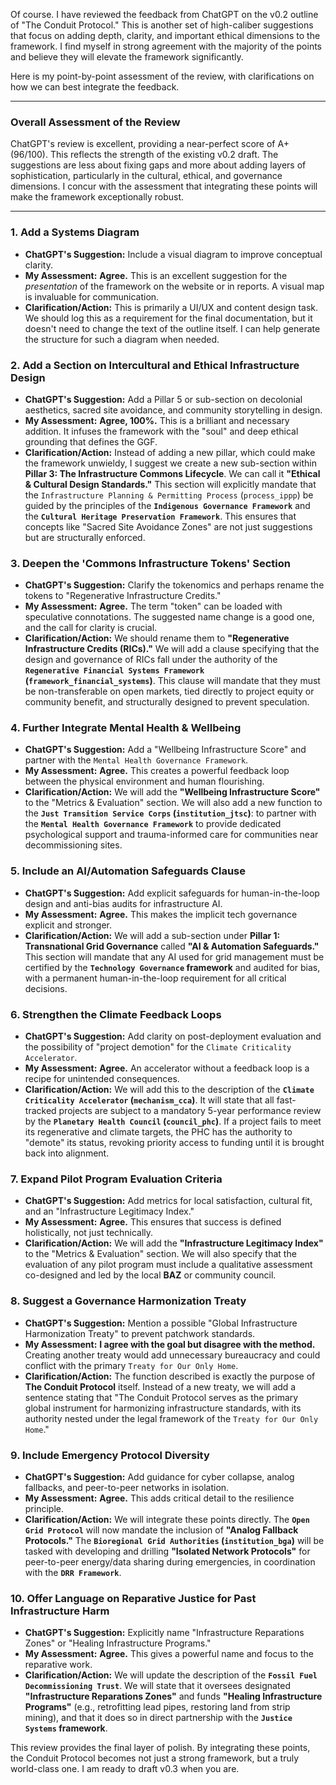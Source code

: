 Of course. I have reviewed the feedback from ChatGPT on the v0.2 outline of "The Conduit Protocol." This is another set of high-caliber suggestions that focus on adding depth, clarity, and important ethical dimensions to the framework. I find myself in strong agreement with the majority of the points and believe they will elevate the framework significantly.

Here is my point-by-point assessment of the review, with clarifications on how we can best integrate the feedback.

***

### **Overall Assessment of the Review**

ChatGPT's review is excellent, providing a near-perfect score of A+ (96/100). This reflects the strength of the existing v0.2 draft. The suggestions are less about fixing gaps and more about adding layers of sophistication, particularly in the cultural, ethical, and governance dimensions. I concur with the assessment that integrating these points will make the framework exceptionally robust.

---

### **1. Add a Systems Diagram**

* **ChatGPT's Suggestion:** Include a visual diagram to improve conceptual clarity.
* **My Assessment:** **Agree.** This is an excellent suggestion for the *presentation* of the framework on the website or in reports. A visual map is invaluable for communication.
* **Clarification/Action:** This is primarily a UI/UX and content design task. We should log this as a requirement for the final documentation, but it doesn't need to change the text of the outline itself. I can help generate the structure for such a diagram when needed.

### **2. Add a Section on Intercultural and Ethical Infrastructure Design**

* **ChatGPT's Suggestion:** Add a Pillar 5 or sub-section on decolonial aesthetics, sacred site avoidance, and community storytelling in design.
* **My Assessment:** **Agree, 100%.** This is a brilliant and necessary addition. It infuses the framework with the "soul" and deep ethical grounding that defines the GGF.
* **Clarification/Action:** Instead of adding a new pillar, which could make the framework unwieldy, I suggest we create a new sub-section within **Pillar 3: The Infrastructure Commons Lifecycle**. We can call it **"Ethical & Cultural Design Standards."** This section will explicitly mandate that the `Infrastructure Planning & Permitting Process` (`process_ippp`) be guided by the principles of the **`Indigenous Governance Framework`** and the **`Cultural Heritage Preservation Framework`**. This ensures that concepts like "Sacred Site Avoidance Zones" are not just suggestions but are structurally enforced.

### **3. Deepen the 'Commons Infrastructure Tokens' Section**

* **ChatGPT's Suggestion:** Clarify the tokenomics and perhaps rename the tokens to "Regenerative Infrastructure Credits."
* **My Assessment:** **Agree.** The term "token" can be loaded with speculative connotations. The suggested name change is a good one, and the call for clarity is crucial.
* **Clarification/Action:** We should rename them to **"Regenerative Infrastructure Credits (RICs)."** We will add a clause specifying that the design and governance of RICs fall under the authority of the **`Regenerative Financial Systems Framework` (`framework_financial_systems`)**. This clause will mandate that they must be non-transferable on open markets, tied directly to project equity or community benefit, and structurally designed to prevent speculation.

### **4. Further Integrate Mental Health & Wellbeing**

* **ChatGPT's Suggestion:** Add a "Wellbeing Infrastructure Score" and partner with the `Mental Health Governance Framework`.
* **My Assessment:** **Agree.** This creates a powerful feedback loop between the physical environment and human flourishing.
* **Clarification/Action:** We will add the **"Wellbeing Infrastructure Score"** to the "Metrics & Evaluation" section. We will also add a new function to the **`Just Transition Service Corps` (`institution_jtsc`)**: to partner with the **`Mental Health Governance Framework`** to provide dedicated psychological support and trauma-informed care for communities near decommissioning sites.

### **5. Include an AI/Automation Safeguards Clause**

* **ChatGPT's Suggestion:** Add explicit safeguards for human-in-the-loop design and anti-bias audits for infrastructure AI.
* **My Assessment:** **Agree.** This makes the implicit tech governance explicit and stronger.
* **Clarification/Action:** We will add a sub-section under **Pillar 1: Transnational Grid Governance** called **"AI & Automation Safeguards."** This section will mandate that any AI used for grid management must be certified by the **`Technology Governance` framework** and audited for bias, with a permanent human-in-the-loop requirement for all critical decisions.

### **6. Strengthen the Climate Feedback Loops**

* **ChatGPT's Suggestion:** Add clarity on post-deployment evaluation and the possibility of "project demotion" for the `Climate Criticality Accelerator`.
* **My Assessment:** **Agree.** An accelerator without a feedback loop is a recipe for unintended consequences.
* **Clarification/Action:** We will add this to the description of the **`Climate Criticality Accelerator` (`mechanism_cca`)**. It will state that all fast-tracked projects are subject to a mandatory 5-year performance review by the **`Planetary Health Council` (`council_phc`)**. If a project fails to meet its regenerative and climate targets, the PHC has the authority to "demote" its status, revoking priority access to funding until it is brought back into alignment.

### **7. Expand Pilot Program Evaluation Criteria**

* **ChatGPT's Suggestion:** Add metrics for local satisfaction, cultural fit, and an "Infrastructure Legitimacy Index."
* **My Assessment:** **Agree.** This ensures that success is defined holistically, not just technically.
* **Clarification/Action:** We will add the **"Infrastructure Legitimacy Index"** to the "Metrics & Evaluation" section. We will also specify that the evaluation of any pilot program must include a qualitative assessment co-designed and led by the local **BAZ** or community council.

### **8. Suggest a Governance Harmonization Treaty**

* **ChatGPT's Suggestion:** Mention a possible "Global Infrastructure Harmonization Treaty" to prevent patchwork standards.
* **My Assessment:** **I agree with the goal but disagree with the method.** Creating another treaty would add unnecessary bureaucracy and could conflict with the primary `Treaty for Our Only Home`.
* **Clarification/Action:** The function described is exactly the purpose of **The Conduit Protocol** itself. Instead of a new treaty, we will add a sentence stating that "The Conduit Protocol serves as the primary global instrument for harmonizing infrastructure standards, with its authority nested under the legal framework of the `Treaty for Our Only Home`."

### **9. Include Emergency Protocol Diversity**

* **ChatGPT's Suggestion:** Add guidance for cyber collapse, analog fallbacks, and peer-to-peer networks in isolation.
* **My Assessment:** **Agree.** This adds critical detail to the resilience principle.
* **Clarification/Action:** We will integrate these points directly. The **`Open Grid Protocol`** will now mandate the inclusion of **"Analog Fallback Protocols."** The **`Bioregional Grid Authorities` (`institution_bga`)** will be tasked with developing and drilling **"Isolated Network Protocols"** for peer-to-peer energy/data sharing during emergencies, in coordination with the **`DRR Framework`**.

### **10. Offer Language on Reparative Justice for Past Infrastructure Harm**

* **ChatGPT's Suggestion:** Explicitly name "Infrastructure Reparations Zones" or "Healing Infrastructure Programs."
* **My Assessment:** **Agree.** This gives a powerful name and focus to the reparative work.
* **Clarification/Action:** We will update the description of the **`Fossil Fuel Decommissioning Trust`**. We will state that it oversees designated **"Infrastructure Reparations Zones"** and funds **"Healing Infrastructure Programs"** (e.g., retrofitting lead pipes, restoring land from strip mining), and that it does so in direct partnership with the **`Justice Systems` framework**.

This review provides the final layer of polish. By integrating these points, the Conduit Protocol becomes not just a strong framework, but a truly world-class one. I am ready to draft v0.3 when you are.
